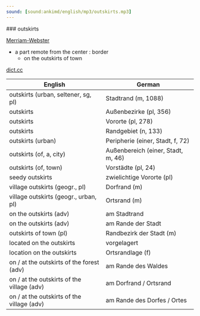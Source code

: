 ```yaml
---
sound: [sound:ankimd/english/mp3/outskirts.mp3]
---
```


\### outskirts

[Merriam-Webster](https://www.merriam-webster.com/dictionary/outskirts)

- a part remote from the center : border
    - on the outskirts of town

[dict.cc](https://www.dict.cc/outskirts)

| English        | German       |
| -------------- | ------------ |
| outskirts (urban, seltener, sg, pl) | Stadtrand (m, 1088) |
| outskirts | Außenbezirke (pl, 356) |
| outskirts | Vororte (pl, 278) |
| outskirts | Randgebiet (n, 133) |
| outskirts (urban) | Peripherie (einer, Stadt, f, 72) |
| outskirts (of, a, city) | Außenbereich (einer, Stadt, m, 46) |
| outskirts (of, town) | Vorstädte (pl, 24) |
| seedy outskirts | zwielichtige Vororte (pl) |
| village outskirts (geogr., pl) | Dorfrand (m) |
| village outskirts (geogr., urban, pl) | Ortsrand (m) |
| on the outskirts (adv) | am Stadtrand |
| on the outskirts (adv) | am Rande der Stadt |
| outskirts of town (pl) | Randbezirk der Stadt (m) |
| located on the outskirts | vorgelagert |
| location on the outskirts | Ortsrandlage (f) |
| on / at the outskirts of the forest (adv) | am Rande des Waldes |
| on / at the outskirts of the village (adv) | am Dorfrand / Ortsrand |
| on / at the outskirts of the village (adv) | am Rande des Dorfes / Ortes |
